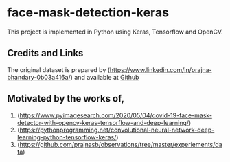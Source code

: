 # face-mask-detection-keras

This project is implemented in Python using Keras, Tensorflow and OpenCV.

## Credits and Links

The original dataset is prepared by (https://www.linkedin.com/in/prajna-bhandary-0b03a416a/) and available at [Github](https://github.com/prajnasb/observations/tree/master/experiements/data)

## Motivated by the works of,

1. (https://www.pyimagesearch.com/2020/05/04/covid-19-face-mask-detector-with-opencv-keras-tensorflow-and-deep-learning/)
2. (https://pythonprogramming.net/convolutional-neural-network-deep-learning-python-tensorflow-keras/)
3. (https://github.com/prajnasb/observations/tree/master/experiements/data)
